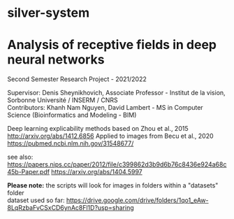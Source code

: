# silver-system
# Analysis of receptive fields in deep neural networks
Second Semester Research Project - 2021/2022

Supervisor: Denis Sheynikhovich, Associate Professor - Institut de la vision, Sorbonne Université / INSERM / CNRS  
Contributors: Khanh Nam Nguyen, David Lambert - MS in Computer Science (Bioinformatics and Modeling - BIM)

Deep learning explicability methods based on Zhou et al., 2015 http://arxiv.org/abs/1412.6856
Applied to images from Becu et al., 2020 https://pubmed.ncbi.nlm.nih.gov/31548677/

see also:
https://papers.nips.cc/paper/2012/file/c399862d3b9d6b76c8436e924a68c45b-Paper.pdf
https://arxiv.org/abs/1404.5997

**Please note:** 
the scripts will look for images in folders within a "datasets" folder  
dataset used so far: https://drive.google.com/drive/folders/1qo1_eAw-8LqRzbaFvCSxCD6ynAc8Fl1D?usp=sharing
